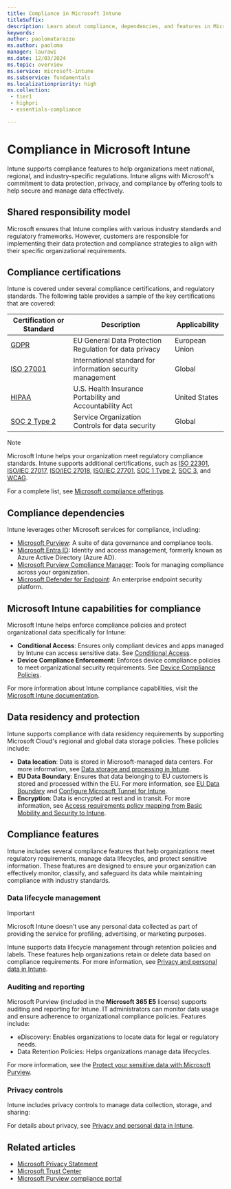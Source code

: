 ```yaml
---
title: Compliance in Microsoft Intune
titleSuffix:
description: Learn about compliance, dependencies, and features in Microsoft Intune supporting data protection and regulatory requirements.
keywords:
author: paolomatarazzo
ms.author: paoloma
manager: laurawi
ms.date: 12/03/2024
ms.topic: overview
ms.service: microsoft-intune
ms.subservice: fundamentals
ms.localizationpriority: high
ms.collection: 
 - tier1
 - highpri
 - essentials-compliance

---
```


# Compliance in Microsoft Intune

Intune supports compliance features to help organizations meet national, regional, and industry-specific regulations. Intune aligns with Microsoft's commitment to data protection, privacy, and compliance by offering tools to help secure and manage data effectively.

## Shared responsibility model

Microsoft ensures that Intune complies with various industry standards and regulatory frameworks. However, customers are responsible for implementing their data protection and compliance strategies to align with their specific organizational requirements.

## Compliance certifications

Intune is covered under several compliance certifications, and regulatory standards. The following table provides a sample of the key certifications that are covered:

| Certification or Standard | Description | Applicability |
|---------------------------|-------------|---------------|
| [GDPR](/compliance/regulatory/gdpr) | EU General Data Protection Regulation for data privacy  | European Union |
| [ISO 27001](/compliance/regulatory/offering-iso-27001) | International standard for information security management | Global |
| [HIPAA](/compliance/regulatory/offering-hipaa-hitech)   | U.S. Health Insurance Portability and Accountability Act | United States |
| [SOC 2 Type 2](/compliance/regulatory/offering-soc-2)  | Service Organization Controls for data security | Global |

> [!NOTE]
> Microsoft Intune helps your organization meet regulatory compliance standards. Intune supports additional certifications, such as [ISO 22301](/compliance/regulatory/offering-iso-22301), [ISO/IEC 27017](/compliance/regulatory/offering-iso-27017), [ISO/IEC 27018](/compliance/regulatory/offering-iso-27018), [ISO/IEC 27701](/compliance/regulatory/offering-iso-27701), [SOC 1 Type 2](/compliance/regulatory/offering-soc-1), [SOC 3](/compliance/regulatory/offering-soc-3), and [WCAG](/compliance/regulatory/offering-wcag-2-1).

For a complete list, see [Microsoft compliance offerings](/compliance/regulatory/offering-home).

## Compliance dependencies

Intune leverages other Microsoft services for compliance, including:

- [Microsoft Purview](/purview/purview): A suite of data governance and compliance tools.
- [Microsoft Entra ID](/entra/fundamentals/whatis): Identity and access management, formerly known as Azure Active Directory (Azure AD).
- [Microsoft Purview Compliance Manager](/purview/compliance-manager): Tools for managing compliance across your organization.
- [Microsoft Defender for Endpoint](../protect/advanced-threat-protection.md): An enterprise endpoint security platform.

## Microsoft Intune capabilities for compliance

Microsoft Intune helps enforce compliance policies and protect organizational data specifically for Intune:

- **Conditional Access**: Ensures only compliant devices and apps managed by Intune can access sensitive data. See [Conditional Access](/mem/intune-service/protect/conditional-access).
- **Device Compliance Enforcement**: Enforces device compliance policies to meet organizational security requirements. See [Device Compliance Policies](/mem/intune-service/protect/device-compliance-get-started).

For more information about Intune compliance capabilities, visit the [Microsoft Intune documentation](/mem/intune).

## Data residency and protection

Intune supports compliance with data residency requirements by supporting Microsoft Cloud's regional and global data storage policies. These policies include:

- **Data location**: Data is stored in Microsoft-managed data centers. For more information, see [Data storage and processing in Intune](../protect/privacy-data-store-process.md).
- **EU Data Boundary**: Ensures that data belonging to EU customers is stored and processed within the EU. For more information, see [EU Data Boundary](/privacy/eudb/eu-data-boundary-learn) and [Configure Microsoft Tunnel for Intune](../protect/microsoft-tunnel-configure.md).
- **Encryption**: Data is encrypted at rest and in transit. For more information, see [Access requirements policy mapping from Basic Mobility and Security to Intune](../fundamentals/policy-map-access-requirements.md).

## Compliance features

Intune includes several compliance features that help organizations meet regulatory requirements, manage data lifecycles, and protect sensitive information. These features are designed to ensure your organization can effectively monitor, classify, and safeguard its data while maintaining compliance with industry standards.

### Data lifecycle management

> [!IMPORTANT]
> Microsoft Intune doesn't use any personal data collected as part of providing the service for profiling, advertising, or marketing purposes. 

Intune supports data lifecycle management through retention policies and labels. These features help organizations retain or delete data based on compliance requirements. For more information, see [Privacy and personal data in Intune](../fundamentals/intune-service-servicing-information.md#privacy-and-personal-data-in-intune).

### Auditing and reporting

Microsoft Purview (included in the **Microsoft 365 E5** license) supports auditing and reporting for Intune. IT administrators can monitor data usage and ensure adherence to organizational compliance policies. Features include:

- eDiscovery: Enables organizations to locate data for legal or regulatory needs.
- Data Retention Policies: Helps organizations manage data lifecycles.

For more information, see the [Protect your sensitive data with Microsoft Purview](/purview/information-protection).

### Privacy controls

Intune includes privacy controls to manage data collection, storage, and sharing:

For details about privacy, see [Privacy and personal data in Intune](../protect/privacy-personal-data.md).

## Related articles

- [Microsoft Privacy Statement](https://privacy.microsoft.com/privacystatement)
- [Microsoft Trust Center](https://www.microsoft.com/trust-center)
- [Microsoft Purview compliance portal](https://compliance.microsoft.com/)